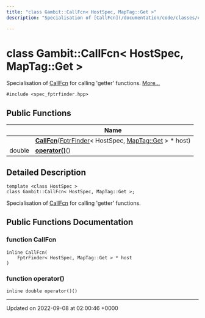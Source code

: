 ```yaml
---
title: "class Gambit::CallFcn< HostSpec, MapTag::Get >"
description: "Specialisation of [CallFcn](/documentation/code/classes/classgambit_1_1callfcn/) for calling 'getter' functions. "

---
```


# class Gambit::CallFcn< HostSpec, MapTag::Get >



Specialisation of [CallFcn](/documentation/code/classes/classgambit_1_1callfcn/) for calling 'getter' functions.  [More...](#detailed-description)


`#include <spec_fptrfinder.hpp>`

## Public Functions

|                | Name           |
| -------------- | -------------- |
| | **[CallFcn](/documentation/code/classes/classgambit_1_1callfcn_3_01hostspec_00_01maptag_1_1get_01_4/#function-gambitcallfcn-hostspec-maptagget-callfcn)**([FptrFinder](/documentation/code/classes/classgambit_1_1fptrfinder/)< HostSpec, [MapTag::Get](/documentation/code/classes/structgambit_1_1maptag_1_1get/) > * host) |
| double | **[operator()](/documentation/code/classes/classgambit_1_1callfcn_3_01hostspec_00_01maptag_1_1get_01_4/#function-gambitcallfcn-hostspec-maptagget-operator)**() |

## Detailed Description

```
template <class HostSpec >
class Gambit::CallFcn< HostSpec, MapTag::Get >;
```

Specialisation of [CallFcn](/documentation/code/classes/classgambit_1_1callfcn/) for calling 'getter' functions. 
## Public Functions Documentation

### function CallFcn

```
inline CallFcn(
    FptrFinder< HostSpec, MapTag::Get > * host
)
```


### function operator()

```
inline double operator()()
```


-------------------------------

Updated on 2022-09-08 at 02:00:46 +0000